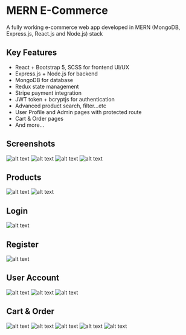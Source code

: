 # MERN E-Commerce

A fully working e-commerce web app developed in MERN (MongoDB, Express.js, React.js and Node.js) stack

## Key Features
- React + Bootstrap 5, SCSS for frontend UI/UX
- Express.js + Node.js for backend
- MongoDB for database
- Redux state management
- Stripe payment integration
- JWT token + bcryptjs for authentication
- Advanced product search, filter...etc
- User Profile and Admin pages with protected route
- Cart & Order pages
- And more...

## Screenshots
![alt text](./screenshots/sch-2.png)
![alt text](./screenshots/sch-3.png)
![alt text](./screenshots/sch-4.png)
![alt text](./screenshots/sch-5.png)

## Products
![alt text](./screenshots/sch-9.png)
![alt text](./screenshots/sch-10.png)

## Login
![alt text](./screenshots/sch-6.png)

## Register
![alt text](./screenshots/sch-7.png)

## User Account
![alt text](./screenshots/sch-11.png)
![alt text](./screenshots/sch-12.png)
![alt text](./screenshots/sch-13.png)

## Cart & Order
![alt text](./screenshots/sch-15.png)
![alt text](./screenshots/sch-16.png)
![alt text](./screenshots/sch-18.png)
![alt text](./screenshots/sch-19.png)
![alt text](./screenshots/sch-20.png)